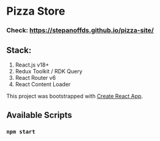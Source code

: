 # Pizza Store

### Check: https://stepanoffds.github.io/pizza-site/

## Stack:

1. React.js v18+
2. Redux Toolkit / RDK Query
3. React Router v6
4. React Content Loader

This project was bootstrapped with [Create React App](https://github.com/facebook/create-react-app).

## Available Scripts

### `npm start`
